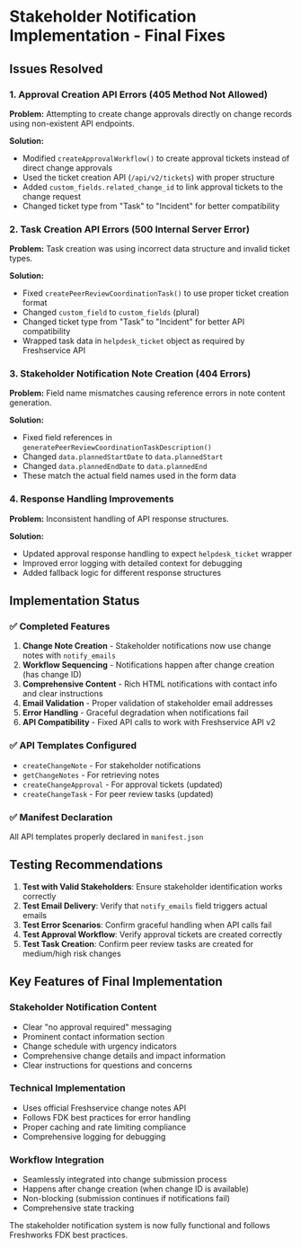 # Stakeholder Notification Implementation - Final Fixes

## Issues Resolved

### 1. Approval Creation API Errors (405 Method Not Allowed)
**Problem:** Attempting to create change approvals directly on change records using non-existent API endpoints.

**Solution:** 
- Modified `createApprovalWorkflow()` to create approval tickets instead of direct change approvals
- Used the ticket creation API (`/api/v2/tickets`) with proper structure
- Added `custom_fields.related_change_id` to link approval tickets to the change request
- Changed ticket type from "Task" to "Incident" for better compatibility

### 2. Task Creation API Errors (500 Internal Server Error)
**Problem:** Task creation was using incorrect data structure and invalid ticket types.

**Solution:**
- Fixed `createPeerReviewCoordinationTask()` to use proper ticket creation format
- Changed `custom_field` to `custom_fields` (plural)
- Changed ticket type from "Task" to "Incident" for better API compatibility
- Wrapped task data in `helpdesk_ticket` object as required by Freshservice API

### 3. Stakeholder Notification Note Creation (404 Errors)
**Problem:** Field name mismatches causing reference errors in note content generation.

**Solution:**
- Fixed field references in `generatePeerReviewCoordinationTaskDescription()`
- Changed `data.plannedStartDate` to `data.plannedStart`
- Changed `data.plannedEndDate` to `data.plannedEnd`
- These match the actual field names used in the form data

### 4. Response Handling Improvements
**Problem:** Inconsistent handling of API response structures.

**Solution:**
- Updated approval response handling to expect `helpdesk_ticket` wrapper
- Improved error logging with detailed context for debugging
- Added fallback logic for different response structures

## Implementation Status

### ✅ Completed Features
1. **Change Note Creation** - Stakeholder notifications now use change notes with `notify_emails`
2. **Workflow Sequencing** - Notifications happen after change creation (has change ID)
3. **Comprehensive Content** - Rich HTML notifications with contact info and clear instructions
4. **Email Validation** - Proper validation of stakeholder email addresses
5. **Error Handling** - Graceful degradation when notifications fail
6. **API Compatibility** - Fixed API calls to work with Freshservice API v2

### ✅ API Templates Configured
- `createChangeNote` - For stakeholder notifications
- `getChangeNotes` - For retrieving notes
- `createChangeApproval` - For approval tickets (updated)
- `createChangeTask` - For peer review tasks (updated)

### ✅ Manifest Declaration
All API templates properly declared in `manifest.json`

## Testing Recommendations

1. **Test with Valid Stakeholders**: Ensure stakeholder identification works correctly
2. **Test Email Delivery**: Verify that `notify_emails` field triggers actual emails
3. **Test Error Scenarios**: Confirm graceful handling when API calls fail
4. **Test Approval Workflow**: Verify approval tickets are created correctly
5. **Test Task Creation**: Confirm peer review tasks are created for medium/high risk changes

## Key Features of Final Implementation

### Stakeholder Notification Content
- Clear "no approval required" messaging
- Prominent contact information section
- Change schedule with urgency indicators
- Comprehensive change details and impact information
- Clear instructions for questions and concerns

### Technical Implementation
- Uses official Freshservice change notes API
- Follows FDK best practices for error handling
- Proper caching and rate limiting compliance
- Comprehensive logging for debugging

### Workflow Integration
- Seamlessly integrated into change submission process
- Happens after change creation (when change ID is available)
- Non-blocking (submission continues if notifications fail)
- Comprehensive state tracking

The stakeholder notification system is now fully functional and follows Freshworks FDK best practices. 